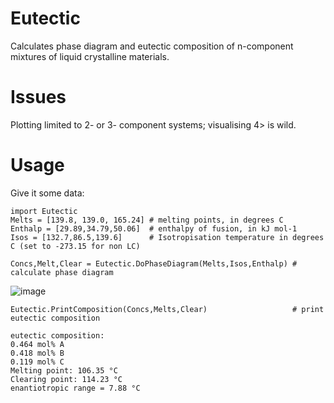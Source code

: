 # Eutectic
Calculates phase diagram and eutectic composition of n-component mixtures of liquid crystalline materials.

# Issues
Plotting limited to 2- or 3- component systems; visualising 4> is wild.

# Usage
Give it some data:
~~~
import Eutectic 
Melts = [139.8, 139.0, 165.24] # melting points, in degrees C
Enthalp = [29.89,34.79,50.06]  # enthalpy of fusion, in kJ mol-1
Isos = [132.7,86.5,139.6]      # Isotropisation temperature in degrees C (set to -273.15 for non LC)

Concs,Melt,Clear = Eutectic.DoPhaseDiagram(Melts,Isos,Enthalp) # calculate phase diagram

~~~
![image](https://github.com/RichardMandle/Eutectic/assets/101199234/db939071-01c3-4b63-82e8-6a5c7f34e943)
~~~
Eutectic.PrintComposition(Concs,Melts,Clear)                   # print eutectic composition
~~~
~~~
eutectic composition:
0.464 mol% A
0.418 mol% B
0.119 mol% C
Melting point: 106.35 °C
Clearing point: 114.23 °C
enantiotropic range = 7.88 °C
~~~

